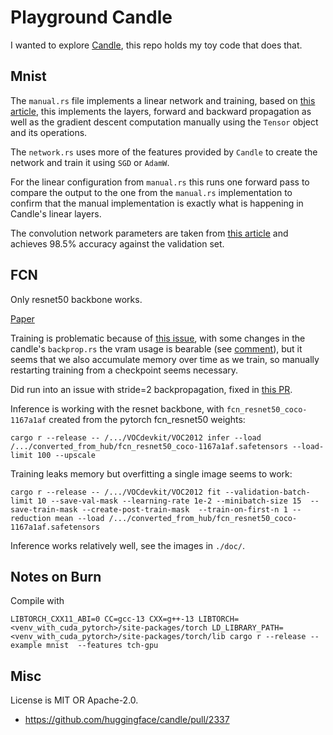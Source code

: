 # Playground Candle

I wanted to explore [Candle](https://github.com/huggingface/candle), this repo holds my toy code that does that.

## Mnist

The `manual.rs` file implements a linear network and training, based on [this article][mnist_stepbystep], this implements the layers, forward and backward propagation as well as the gradient descent computation manually using the `Tensor` object and its operations.

The `network.rs` uses more of the features provided by `Candle` to create the network and train it using `SGD` or `AdamW`.

For the linear configuration from `manual.rs` this runs one forward pass to compare the output to the one from the `manual.rs` implementation to confirm that the manual implementation is exactly what is happening in Candle's linear layers.

The convolution network parameters are taken from [this article][convolution_mnist] and achieves 98.5% accuracy against the validation set.

[mnist_stepbystep]: https://medium.com/@koushikkushal95/mnist-hand-written-digit-classification-using-neural-network-from-scratch-54da85712a06
[convolution_mnist]: https://machinelearningmastery.com/how-to-develop-a-convolutional-neural-network-from-scratch-for-mnist-handwritten-digit-classification/

## FCN

Only resnet50 backbone works.

[Paper](https://arxiv.org/pdf/1411.4038)

Training is problematic because of [this issue](https://github.com/huggingface/candle/issues/1241), with some changes in the candle's `backprop.rs` the vram usage is bearable (see [comment](https://github.com/huggingface/candle/issues/1241#issuecomment-2254229442)), but it seems that we also accumulate memory over time as we train, so manually restarting training from a checkpoint seems necessary.

Did run into an issue with stride=2 backpropagation, fixed in [this PR](https://github.com/huggingface/candle/pull/2337).


Inference is working with the resnet backbone, with `fcn_resnet50_coco-1167a1af` created from the pytorch fcn_resnet50 weights:
```
cargo r --release -- /.../VOCdevkit/VOC2012 infer --load /.../converted_from_hub/fcn_resnet50_coco-1167a1af.safetensors --load-limit 100 --upscale
```

Training leaks memory but overfitting a single image seems to work:
```
cargo r --release -- /.../VOCdevkit/VOC2012 fit --validation-batch-limit 10 --save-val-mask --learning-rate 1e-2 --minibatch-size 15  --save-train-mask --create-post-train-mask  --train-on-first-n 1 --reduction mean --load /.../converted_from_hub/fcn_resnet50_coco-1167a1af.safetensors
```

Inference works relatively well, see the images in `./doc/`.

## Notes on Burn

Compile with
```
LIBTORCH_CXX11_ABI=0 CC=gcc-13 CXX=g++-13 LIBTORCH=<venv_with_cuda_pytorch>/site-packages/torch LD_LIBRARY_PATH=<venv_with_cuda_pytorch>/site-packages/torch/lib cargo r --release --example mnist  --features tch-gpu
```


## Misc
License is MIT OR Apache-2.0.

- https://github.com/huggingface/candle/pull/2337
